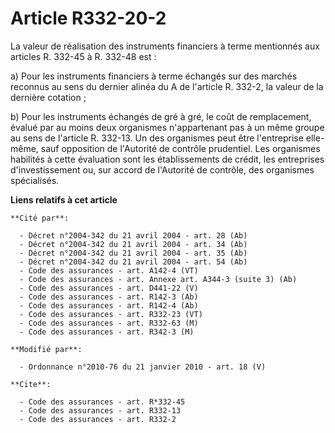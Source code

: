 # Article R332-20-2

La valeur de réalisation des instruments financiers à terme mentionnés aux articles R. 332-45 à R. 332-48 est : 

a) Pour les instruments financiers à terme échangés sur des marchés reconnus au sens du dernier alinéa du A de l'article R.
332-2, la valeur de la dernière cotation ; 

b) Pour les instruments échangés de gré à gré, le coût de remplacement, évalué par au moins deux organismes n'appartenant pas
à un même groupe au sens de l'article R. 332-13. Un des organismes peut être l'entreprise elle-même, sauf opposition de
l'Autorité de contrôle prudentiel. Les organismes habilités à cette évaluation sont les établissements de crédit, les
entreprises d'investissement ou, sur accord de l'Autorité de contrôle, des organismes spécialisés.

**Liens relatifs à cet article**

	**Cité par**:

	  - Décret n°2004-342 du 21 avril 2004 - art. 28 (Ab)
	  - Décret n°2004-342 du 21 avril 2004 - art. 34 (Ab)
	  - Décret n°2004-342 du 21 avril 2004 - art. 35 (Ab)
	  - Décret n°2004-342 du 21 avril 2004 - art. 54 (Ab)
	  - Code des assurances - art. A142-4 (VT)
	  - Code des assurances - art. Annexe art. A344-3 (suite 3) (Ab)
	  - Code des assurances - art. D441-22 (V)
	  - Code des assurances - art. R142-3 (Ab)
	  - Code des assurances - art. R142-4 (Ab)
	  - Code des assurances - art. R332-23 (VT)
	  - Code des assurances - art. R332-63 (M)
	  - Code des assurances - art. R342-3 (M)

	**Modifié par**:

	  - Ordonnance n°2010-76 du 21 janvier 2010 - art. 18 (V)

	**Cite**:

	  - Code des assurances - art. R*332-45
	  - Code des assurances - art. R332-13
	  - Code des assurances - art. R332-2
